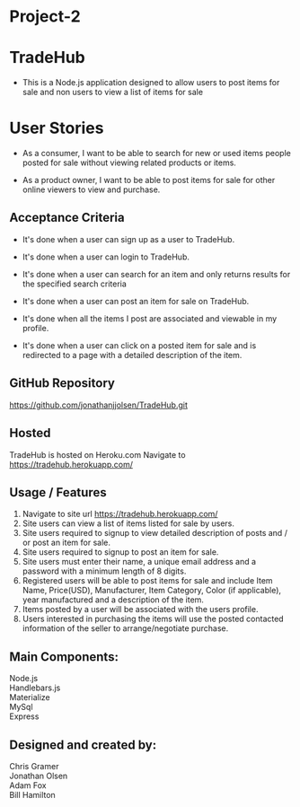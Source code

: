 # Project-2

# TradeHub

* This is a Node.js application designed to allow users to post items for sale and non users to view a list of items for sale

# User Stories

* As a consumer, I want to be able to search for new or used items people posted for sale without viewing related products or items.

* As a product owner, I want to be able to post items for sale for other online viewers to view and purchase.


## Acceptance Criteria

* It's done when a user can sign up as a user to TradeHub.

* It's done when a user can login to TradeHub.

* It's done when a user can search for an item and only returns results for the specified search criteria

* It's done when a user can post an item for sale on TradeHub.

* It's done when all the items I post are associated and viewable in my profile.

* It's done when a user can click on a posted item for sale and is redirected to a page with a detailed         description of the item.


## GitHub Repository
https://github.com/jonathanjjolsen/TradeHub.git

## Hosted
 TradeHub is hosted on Heroku.com
 Navigate to https://tradehub.herokuapp.com/

## Usage / Features
1. Navigate to site url https://tradehub.herokuapp.com/
2. Site users can view a list of items listed for sale by users.
3. Site users required to signup to view detailed description of posts and / or post an item for sale. 
4. Site users required to signup to post an item for sale. 
5. Site users must enter their name, a unique email address and a password with a minimum length of 8 digits.
6. Registered users will be able to post items for sale and include Item Name, Price(USD), Manufacturer, Item Category, Color (if applicable), year manufactured and a description of the item.  
7. Items posted by a user will be associated with the users profile.
8. Users interested in purchasing the items will use the posted contacted information of the seller to arrange/negotiate purchase.

## Main Components:
Node.js <br/>
Handlebars.js <br/>
Materialize <br/>
MySql <br/>
Express




## Designed and created by:
Chris Gramer<br/>
Jonathan Olsen<br/>
Adam Fox<br/>
Bill Hamilton



